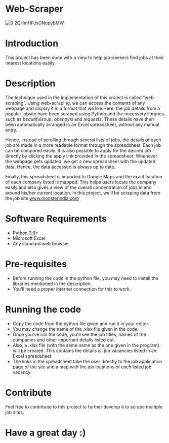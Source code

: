 # Web-Scraper
![0 2QHmHPJxONopybMW](https://user-images.githubusercontent.com/61287560/89676597-8e169880-d909-11ea-9573-62d2516e8d51.jpg)
# Introduction
   This project has been done with a view to help job-seekers find jobs at their nearest locations easily.
# Description
   The technique used in the implementation of this project is called “web-scraping”. Using web-scraping, we can access the contents of any webpage and display it in a format that we like.Here, the job details from a popular jobsite have been scraped using Python and the necessary libraries such as *beautifulsoup*, *openpyxl* and *requests*. These details have then been automatically arranged in an Excel spreadsheet, without any manual entry. 
  
  Hence, instead of scrolling through several lists of jobs, the details of each job are made in a more readable format through the spreadsheet. Each job can be compared easily. It is also possible to apply for the desired job directly by clicking the apply link provided in the spreadsheet. Whenever the webpage gets updated, we get a new spreadsheet with the updated data. Hence, the data accessed is always up to date.
      
  Finally, this spreadsheet is imported to Google Maps and the exact location of each company listed is mapped. This helps users locate the company easily and also gives a view of the overall concentration of jobs in and around his/her current location.
  In this project, we'll be scraping data from the job site www.monsterindia.com
# Software Requirements
- Python 3.6+
- Microsoft Excel
- Any standard web browser
# Pre-requisites
- Before running the code in the python file, you may need to install the libraries mentioned in the description.
- You'll need a proper internet connection for this to work.
# Running the code
- Copy the code from the python file given and run it in your editor.
- You may change the name of the .xlsx file given in the code.
- Once you've run the code, you'll see the job titles, names of the companies and other important details listed out.
- Also, a .xlsx file (with the same name as the one given in the program) will be created. This contains the details all job vacancies listed in an Excel spreadsheet. 
- The links in the spreadsheet take the user directly to the job application page of the site and a map with the job locations of each listed job vacancy.
# Contribute
   Feel free to contribute to this project to further develop it to scrape multiple job sites.
 # Have a great day :)

